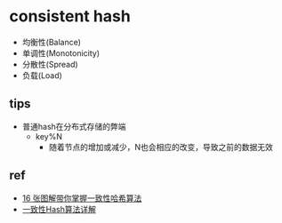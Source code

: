
# consistent hash
+ 均衡性(Balance)
+ 单调性(Monotonicity)
+ 分散性(Spread)
+ 负载(Load)


## tips
+ 普通hash在分布式存储的弊端
    +  key%N
        + 随着节点的增加或减少，N也会相应的改变，导致之前的数据无效

## ref
+ [16 张图解带你掌握一致性哈希算法](https://developer.huawei.com/consumer/cn/forum/topic/0203810951415790238)
+ [一致性Hash算法详解](https://zhuanlan.zhihu.com/p/98030096)